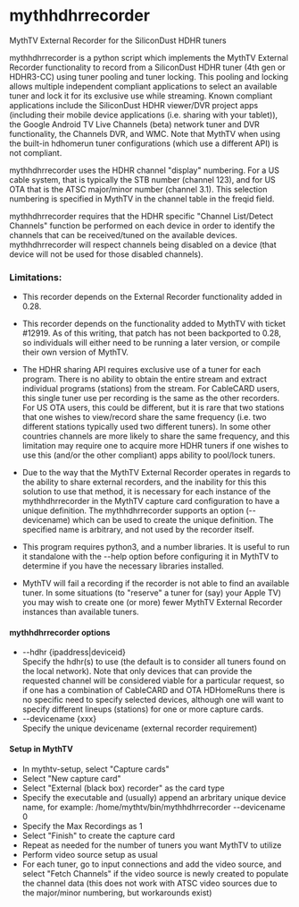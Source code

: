 # mythhdhrrecorder
MythTV External Recorder for the SiliconDust HDHR tuners

mythhdhrrecorder is a python script which implements
the MythTV External Recorder functionality to record
from a SiliconDust HDHR tuner (4th gen or HDHR3-CC)
using tuner pooling and tuner locking.  This pooling
and locking allows multiple independent compliant
applications to select an available tuner and lock
it for its exclusive use while streaming.  Known
compliant applications include the SiliconDust HDHR
viewer/DVR project apps (including their mobile
device applications (i.e. sharing with your tablet)),
the Google Android TV Live Channels (beta) network tuner
and DVR functionality, the Channels DVR, and WMC.  Note
that MythTV when using the built-in hdhomerun tuner
configurations (which use a different API) is not
compliant.

mythhdhrrecorder uses the HDHR channel "display"
numbering.  For a US cable system, that is typically
the STB number (channel 123), and for US OTA that
is the ATSC major/minor number (channel 3.1).  This
selection numbering is specified in MythTV in the
channel table in the freqid field.

mythhdhrrecorder requires that the HDHR specific
"Channel List/Detect Channels" function be performed
on each device in order to identify the channels
that can be received/tuned on the available devices.
mythhdhrrecorder will respect channels being
disabled on a device (that device will not be
used for those disabled channels).

### Limitations:

  * This recorder depends on the External Recorder
    functionality added in 0.28.

  * This recorder depends on the functionality
    added to MythTV with ticket #12919. As of
    this writing, that patch has not been backported
    to 0.28, so individuals will either need to be
    running a later version, or compile their own
    version of MythTV.

  * The HDHR sharing API requires exclusive use of
    a tuner for each program.  There is no ability
    to obtain the entire stream and extract
    individual programs (stations) from the stream.
    For CableCARD users, this single tuner use per
    recording is the same as the other recorders.
    For US OTA users, this could be different,
    but it is rare that two stations that one
    wishes to view/record share the same frequency
    (i.e. two different stations typically used
    two different tuners). In some other countries
    channels are more likely to share the same
    frequency, and this limitation may require
    one to acquire more HDHR tuners if one wishes
    to use this (and/or the other compliant) apps
    ability to pool/lock tuners.

  * Due to the way that the MythTV External Recorder
    operates in regards to the ability to share
    external recorders, and the inability for this
    this solution to use that method, it is necessary
    for each instance of the mythhdhrrecorder in the
    MythTV capture card configuration to have a
    unique definition.  The mythhdhrrecorder
    supports an option (--devicename) which can be
    used to create the unique definition.  The
    specified name is arbitrary, and not used
    by the recorder itself.

  * This program requires python3, and a number
    libraries.  It is useful to run it standalone
    with the --help option before configuring it
    in MythTV to determine if you have the
    necessary libraries installed.

  * MythTV will fail a recording if the recorder
    is not able to find an available tuner.  In
    some situations (to "reserve" a tuner for
    (say) your Apple TV) you may wish to create
    one (or more) fewer MythTV External Recorder
    instances than available tuners.

#### mythhdhrrecorder options
  * --hdhr {ipaddress|deviceid}
    <br>
    Specify the hdhr(s) to use (the default is to
    consider all tuners found on the local network).
    Note that only devices that can provide the
    requested channel will be considered viable for
    a particular request, so if one has a combination
    of CableCARD and OTA HDHomeRuns there is no
    specific need to specify selected devices,
    although one will want to specify different
    lineups (stations) for one or more capture cards.
  * --devicename {xxx}
    <br>
    Specify the unique devicename (external recorder requirement)

#### Setup in MythTV

  * In mythtv-setup, select "Capture cards"
  * Select "New capture card"
  * Select "External (black box) recorder" as the card type
  * Specify the executable and (usually) append an arbritary unique device
    name, for example: /home/mythtv/bin/mythhdhrrecorder --devicename 0
  * Specify the Max Recordings as 1
  * Select "Finish" to create the capture card
  * Repeat as needed for the number of tuners you want MythTV to utilize
  * Perform video source setup as usual
  * For each tuner, go to input connections and add the video source,
    and select "Fetch Channels" if the video source is newly created
    to populate the channel data (this does not work with ATSC video
    sources due to the major/minor numbering, but workarounds exist)
